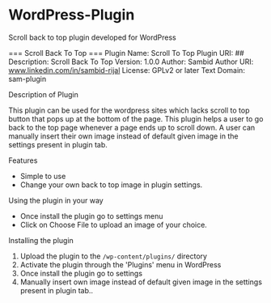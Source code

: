 # WordPress-Plugin
Scroll back to top plugin developed for WordPress

=== Scroll Back To Top ===
Plugin Name: Scroll To Top
Plugin URI: ##
Description: Scroll Back To Top
Version: 1.0.0
Author: Sambid
Author URI: www.linkedin.com/in/sambid-rijal
License: GPLv2 or later
Text Domain: sam-plugin

Description of Plugin

This plugin can be used for the wordpress sites which lacks scroll to top button that pops up at the bottom of the page. This plugin helps a user to go back to the top page whenever a page ends up to scroll down. 
A user can manually insert their own image instead of default given image in the settings present in plugin tab.


Features

* Simple to use
* Change your own back to top image in plugin settings.


Using the plugin in your way

* Once install the plugin go to settings menu
* Click on Choose File to upload an image of your choice.
 

Installing the plugin

1. Upload the plugin to the `/wp-content/plugins/` directory
2. Activate the plugin through the 'Plugins' menu in WordPress
3. Once install the plugin go to settings
4. Manually insert own image instead of default given image in the settings present in plugin tab..


